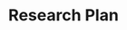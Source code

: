 ---
layout: page
title: Research Plan
nav: true
nav_index: 5
dropdown: true
children: 
    - title: Print history
      permalink: pages/research_plan/publications_print_history
    - title: divider
    - title: Multiethnic print history
      permalink: /multiethnic/
    - title: divider      
    - title: Computational periodicals studies
      permalink: /computational ps/
    - title: divider
    - title: Século 19 Brasil
      permalink: /brasil 19th/
    - title: divider

---